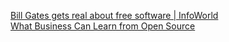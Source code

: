 [Bill Gates gets real about free software | InfoWorld](https://www.infoworld.com/article/3042247/bill-gates-gets-real-about-free-software.html)
<br>
[What Business Can Learn from Open Source](http://www.paulgraham.com/opensource.html)
